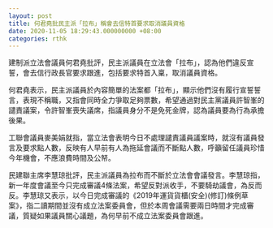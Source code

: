 ```yaml
---
layout: post
title: 何君堯批民主派「拉布」稱會去信特首要求取消議員資格
date: 2020-11-05 18:29:43.000000000 +08:00
categories: rthk
---
```


建制派立法會議員何君堯批評，民主派議員在立法會「拉布」，認為他們違反宣誓，會去信行政長官要求跟進，包括要求特首入稟，取消議員資格。

何君堯表示，民主派議員於內容簡單的法案都「拉布」，顯示他們沒有履行宣誓誓言，表現不稱職，又指會同時全力爭取足夠票數，希望通過對民主黨議員許智峯的譴責議案，令許智峯喪失議席，指議員身分不是免死金牌，認為議員要為行為承擔後果。

工聯會議員麥美娟就指，當立法會表明今日不處理譴責議員議案時，就沒有議員發言及要求點人數，反映有人早前有人為拖延會議而不斷點人數，呼籲留任議員珍惜今年機會，不應浪費時間及公帑。

民建聯主席李慧琼批評，民主派議員為拉布而不斷於立法會會議發言。李慧琼指，新一年度會議至今只完成審議4條法案，希望反對派收手，不要騎劫議會，為反而反。李慧琼又表示，以今日完成審議的《2019年運貨貨櫃(安全)(修訂)條例草案》，指二讀期間並沒有成立法案委員會，但於本周會議需要兩日時間才完成審議，質疑如果議員關心議題，為何早前不成立法案委員會跟進。

